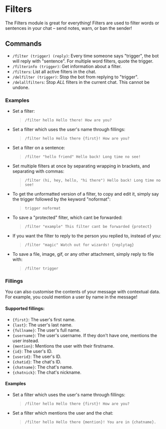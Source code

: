 # Filters

The Filters module is great for everything! Filters are used to filter words or sentences in your chat – send notes, warn, or ban the sender!

## Commands

- `/filter (trigger) (reply)`: Every time someone says "trigger", the bot will reply with "sentence". For multiple word filters, quote the trigger.
- `/filterinfo (trigger)`: Get information about a filter.
- `/filters`: List all active filters in the chat.
- `/delfilter (trigger)`: Stop the bot from replying to "trigger".
- `/delallfilters`: Stop *ALL* filters in the current chat. This cannot be undone.

### Examples

- Set a filter:
  > `/filter hello Hello there! How are you?`

- Set a filter which uses the user's name through fillings:
  > `/filter hello Hello there {first}! How are you?`

- Set a filter on a sentence:
  > `/filter "hello friend" Hello back! Long time no see!`

- Set multiple filters at once by separating wrapping in brackets, and separating with commas:
  > `/filter (hi, hey, hello, "hi there") Hello back! Long time no see!`

- To get the unformatted version of a filter, to copy and edit it, simply say the trigger followed by the keyword "noformat":
  > `trigger noformat`

- To save a "protected" filter, which cant be forwarded:
  > `/filter "example" This filter cant be forwarded {protect}`

- If you want the filter to reply to the person you replied to, instead of you:
  > `/filter "magic" Watch out for wizards! {replytag}`

- To save a file, image, gif, or any other attachment, simply reply to file with:
  > `/filter trigger`

### Fillings

You can also customise the contents of your message with contextual data. For example, you could mention a user by name in the message!

#### Supported fillings:

- `{first}`: The user's first name.
- `{last}`: The user's last name.
- `{fullname}`: The user's full name.
- `{username}`: The user's username. If they don't have one, mentions the user instead.
- `{mention}`: Mentions the user with their firstname.
- `{id}`: The user's ID.
- `{userid}`: The user's ID.
- `{chatid}`: The chat's ID.
- `{chatname}`: The chat's name.
- `{chatnick}`: The chat's nickname.

#### Examples

- Set a filter which uses the user's name through fillings:
  > `/filter hello Hello there {first}! How are you?`

- Set a filter which mentions the user and the chat:
  > `/filter hello Hello there {mention}! You are in {chatname}.`
